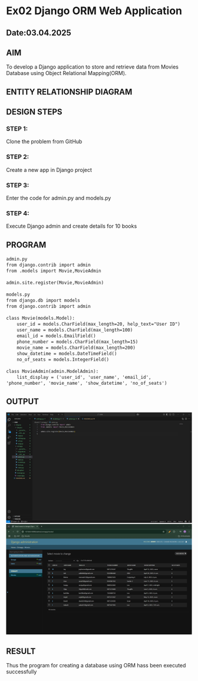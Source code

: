 # Ex02 Django ORM Web Application
## Date:03.04.2025

## AIM
To develop a Django application to store and retrieve data from Movies Database using Object Relational Mapping(ORM).

## ENTITY RELATIONSHIP DIAGRAM


## DESIGN STEPS

### STEP 1:
Clone the problem from GitHub

### STEP 2:
Create a new app in Django project

### STEP 3:
Enter the code for admin.py and models.py

### STEP 4:
Execute Django admin and create details for 10 books

## PROGRAM

```
admin.py
from django.contrib import admin
from .models import Movie,MovieAdmin

admin.site.register(Movie,MovieAdmin)

models.py
from django.db import models
from django.contrib import admin

class Movie(models.Model):
    user_id = models.CharField(max_length=20, help_text="User ID")
    user_name = models.CharField(max_length=100)
    email_id = models.EmailField()
    phone_number = models.CharField(max_length=15)
    movie_name = models.CharField(max_length=200)
    show_datetime = models.DateTimeField()
    no_of_seats = models.IntegerField()

class MovieAdmin(admin.ModelAdmin):
    list_display = ('user_id', 'user_name', 'email_id', 'phone_number', 'movie_name', 'show_datetime', 'no_of_seats')

```

## OUTPUT
![alt text](Dharini/output1.jpg)
![alt text](Dharini/output.jpg)

## RESULT
Thus the program for creating a database using ORM hass been executed successfully
